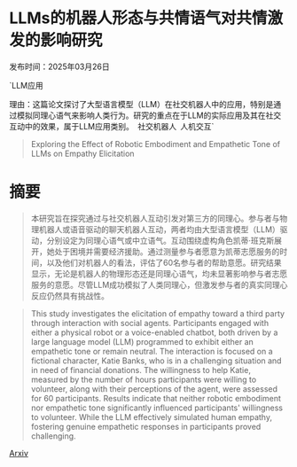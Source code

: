 # LLMs的机器人形态与共情语气对共情激发的影响研究

发布时间：2025年03月26日

`LLM应用

理由：这篇论文探讨了大型语言模型（LLM）在社交机器人中的应用，特别是通过模拟同理心语气来影响人类行为。研究的重点在于LLM的实际应用及其在社交互动中的效果，属于LLM应用类别。` `社交机器人` `人机交互`

> Exploring the Effect of Robotic Embodiment and Empathetic Tone of LLMs on Empathy Elicitation

# 摘要

> 本研究旨在探究通过与社交机器人互动引发对第三方的同理心。参与者与物理机器人或语音驱动的聊天机器人互动，两者均由大型语言模型（LLM）驱动，分别设定为同理心语气或中立语气。互动围绕虚构角色凯蒂·班克斯展开，她处于困境并需要经济援助。通过测量参与者愿意为凯蒂志愿服务的时间，以及他们对机器人的看法，评估了60名参与者的帮助意愿。研究结果显示，无论是机器人的物理形态还是同理心语气，均未显著影响参与者志愿服务的意愿。尽管LLM成功模拟了人类同理心，但激发参与者的真实同理心反应仍然具有挑战性。

> This study investigates the elicitation of empathy toward a third party through interaction with social agents. Participants engaged with either a physical robot or a voice-enabled chatbot, both driven by a large language model (LLM) programmed to exhibit either an empathetic tone or remain neutral. The interaction is focused on a fictional character, Katie Banks, who is in a challenging situation and in need of financial donations. The willingness to help Katie, measured by the number of hours participants were willing to volunteer, along with their perceptions of the agent, were assessed for 60 participants. Results indicate that neither robotic embodiment nor empathetic tone significantly influenced participants' willingness to volunteer. While the LLM effectively simulated human empathy, fostering genuine empathetic responses in participants proved challenging.

[Arxiv](https://arxiv.org/abs/2503.20518)